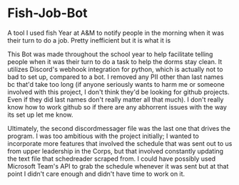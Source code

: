 # Fish-Job-Bot
A tool I used fish Year at A&amp;M to notify people in the morning when it was their turn to do a job. Pretty inefficient but it is what it is


This Bot was made throughout the school year to help facilitate telling people when it was their turn to do a task to help the dorms stay clean. 
It utilizes Discord's webhook integration for python, which is actually not to bad to set up, compared to a bot.
I removed any PII other than last names bc that'd take too long (if anyone seriously wants to harm me or someone involved with this project, I don't
think they'd be looking for github projects. Even if they did last names don't really matter all that much).
I don't really know how to work github so if there are any abhorrent issues with the way its set up let me know.


Ultimately, the second discordmessager file was the last one that drives the program. I was too ambitious with the project initially; I wanted to incorporate more features that involved the schedule that was sent out to us from upper leadership in the Corps, but that involved constantly updating the text file that schedreader scraped from. I could have possibly used Microsoft Team's API to grab the schedule whenever it was sent but at that point I didn't care enough and didn't have time to work on it.
